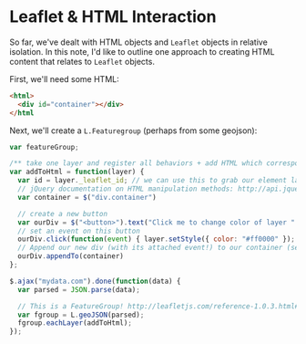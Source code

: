 # Leaflet & HTML Interaction

So far, we've dealt with HTML objects and `Leaflet` objects in relative
isolation. In this note, I'd like to outline one approach to creating
HTML content that relates to `Leaflet` objects.

First, we'll need some HTML:
```html
<html>
  <div id="container"></div>
</html
```

Next, we'll create a `L.Featuregroup` (perhaps from some geojson):
```javascript
var featureGroup;

/** take one layer and register all behaviors + add HTML which corresponds to it */
var addToHtml = function(layer) {
  var id = layer._leaflet_id; // we can use this to grab our element later
  // jQuery documentation on HTML manipulation methods: http://api.jquery.com/category/Manipulation/
  var container = $("div.container")

  // create a new button
  var ourDiv = $("<button>").text("Click me to change color of layer " + id);
  // set an event on this button
  ourDiv.click(function(event) { layer.setStyle({ color: "#ff0000" }); })
  // Append our new div (with its attached event!) to our container (see HTML above)
  ourDiv.appendTo(container)
};

$.ajax("mydata.com").done(function(data) {
  var parsed = JSON.parse(data);

  // This is a FeatureGroup! http://leafletjs.com/reference-1.0.3.html#geojson
  var fgroup = L.geoJSON(parsed);
  fgroup.eachLayer(addToHtml);
});
```

